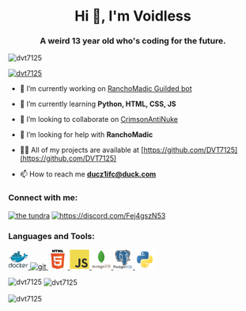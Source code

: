 <h1 align="center">Hi 👋, I'm Voidless</h1>
<h3 align="center">A weird 13 year old who's coding for the future.</h3>

<p align="left"> <img src="https://komarev.com/ghpvc/?username=dvt7125&label=Profile%20views&color=0e75b6&style=flat" alt="dvt7125" /> </p>

<p align="left"> <a href="https://github.com/ryo-ma/github-profile-trophy"><img src="https://github-profile-trophy.vercel.app/?username=dvt7125" alt="dvt7125" /></a> </p>

- 🔭 I’m currently working on [RanchoMadic Guilded bot]()

- 🌱 I’m currently learning **Python, HTML, CSS, JS**

- 👯 I’m looking to collaborate on [CrimsonAntiNuke](https://github.com/DVT7125/CrimsonAntiNuke)

- 🤝 I’m looking for help with **RanchoMadic**

- 👨‍💻 All of my projects are available at [https://github.com/DVT7125](https://github.com/DVT7125)

- 📫 How to reach me **ducz1ifc@duck.com**

<h3 align="left">Connect with me:</h3>
<p align="left">
<a href="https://www.youtube.com/c/the tundra" target="blank"><img align="center" src="https://raw.githubusercontent.com/rahuldkjain/github-profile-readme-generator/master/src/images/icons/Social/youtube.svg" alt="the tundra" height="30" width="40" /></a>
<a href="https://discord.gg/https://discord.com/Fej4gszN53" target="blank"><img align="center" src="https://raw.githubusercontent.com/rahuldkjain/github-profile-readme-generator/master/src/images/icons/Social/discord.svg" alt="https://discord.com/Fej4gszN53" height="30" width="40" /></a>
</p>

<h3 align="left">Languages and Tools:</h3>
<p align="left"> <a href="https://www.docker.com/" target="_blank" rel="noreferrer"> <img src="https://raw.githubusercontent.com/devicons/devicon/master/icons/docker/docker-original-wordmark.svg" alt="docker" width="40" height="40"/> </a> <a href="https://git-scm.com/" target="_blank" rel="noreferrer"> <img src="https://www.vectorlogo.zone/logos/git-scm/git-scm-icon.svg" alt="git" width="40" height="40"/> </a> <a href="https://www.w3.org/html/" target="_blank" rel="noreferrer"> <img src="https://raw.githubusercontent.com/devicons/devicon/master/icons/html5/html5-original-wordmark.svg" alt="html5" width="40" height="40"/> </a> <a href="https://developer.mozilla.org/en-US/docs/Web/JavaScript" target="_blank" rel="noreferrer"> <img src="https://raw.githubusercontent.com/devicons/devicon/master/icons/javascript/javascript-original.svg" alt="javascript" width="40" height="40"/> </a> <a href="https://www.mongodb.com/" target="_blank" rel="noreferrer"> <img src="https://raw.githubusercontent.com/devicons/devicon/master/icons/mongodb/mongodb-original-wordmark.svg" alt="mongodb" width="40" height="40"/> </a> <a href="https://www.postgresql.org" target="_blank" rel="noreferrer"> <img src="https://raw.githubusercontent.com/devicons/devicon/master/icons/postgresql/postgresql-original-wordmark.svg" alt="postgresql" width="40" height="40"/> </a> <a href="https://www.python.org" target="_blank" rel="noreferrer"> <img src="https://raw.githubusercontent.com/devicons/devicon/master/icons/python/python-original.svg" alt="python" width="40" height="40"/> </a> </p>

<p><img align="left" src="https://github-readme-stats.vercel.app/api/top-langs?username=dvt7125&show_icons=true&locale=en&layout=compact" alt="dvt7125" /></p>

<p>&nbsp;<img align="center" src="https://github-readme-stats.vercel.app/api?username=dvt7125&show_icons=true&locale=en" alt="dvt7125" /></p>

<p><img align="center" src="https://github-readme-streak-stats.herokuapp.com/?user=dvt7125&" alt="dvt7125" /></p>
